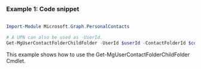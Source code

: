 ### Example 1: Code snippet

```powershell

Import-Module Microsoft.Graph.PersonalContacts

# A UPN can also be used as -UserId.
Get-MgUserContactFolderChildFolder -UserId $userId -ContactFolderId $contactFolderId

```
This example shows how to use the Get-MgUserContactFolderChildFolder Cmdlet.

